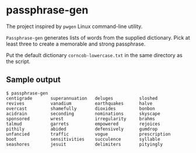 # passphrase-gen

The project inspired by `pwgen` Linux command-line utility.

`Passphrase-gen` generates lists of words from the supplied dictionary.
Pick at least three to create a memorable and strong passphrase.

Put the default dictionary `corncob-lowercase.txt` in the same directory as the script.

## Sample output

```
$ passphrase-gen
centigrade       superannuation   deluges          sloshed         
revives          vanadium         earthquakes      halve           
overcast         shamefully       dioxides         bonbon          
acidrain         seconding        nominations      skyscape        
sponsored        wrest            irregularity     brahms          
talmud           garrets          empowered        rejoices        
pithily          abided           defensively      gumdrop         
unfancied        traffic          vogue            prescription    
boot             sensitivities    succulence       syllable        
seashores        jesuit           delimiters       pityingly    
```
